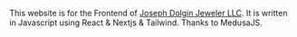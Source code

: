 This website is for the Frontend of [Joseph Dolgin Jeweler LLC](https://www.dolgins.com?utm_source=github/). It is written in Javascript using React & Nextjs & Tailwind. Thanks to MedusaJS.

